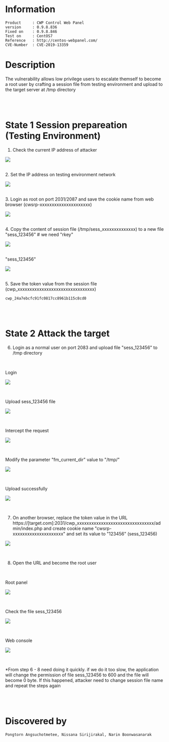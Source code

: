 
# Information
```
Product     : CWP Control Web Panel
version     : 0.9.8.836
Fixed on    : 0.9.8.846
Test on     : CentOS7
Reference   : http://centos-webpanel.com/
CVE-Number  : CVE-2019-13359
```


# Description

The vulnerability allows low privilege users to escalate themself to become a root user by crafting a session file from testing environment and upload to the target server at /tmp directory

<br><br>

# State 1 Session prepareation (Testing Environment)
1. Check the current IP address of attacker

![](resources/cve-2019-13359.md/2019-07-06-11-27-02.png)

<br>
2. Set the IP address on testing environment network

![](resources/cve-2019-13359.md/2019-07-06-11-27-15.png)

<br>
3. Login as root on port 2031/2087 and save the cookie name from web browser (cwsrp-xxxxxxxxxxxxxxxxxxxxx)

![](resources/cve-2019-13359.md/2019-07-06-11-27-37.png)

<br>
4. Copy the content of session file (/tmp/sess_xxxxxxxxxxxxxx) to a new file "sess_123456"                  # we need "rkey"

![](resources/cve-2019-13359.md/2019-07-06-11-30-40.png)

<br>
"sess_123456"

![](resources/cve-2019-13359.md/2019-07-06-11-31-02.png)

<br>
5. Save the token value from the session file (cwp_xxxxxxxxxxxxxxxxxxxxxxxxxxxxxxxx)

```
cwp_24a7ebcfc91fc0817cc8961b115c8cd0
```

<br><br>

# State 2 Attack the target

6. Login as a normal user on port 2083 and upload file "sess_123456" to /tmp directory

<br>

Login

![](resources/cve-2019-13359.md/2019-07-06-11-33-00.png)

<br>

Upload sess_123456 file

![](resources/cve-2019-13359.md/2019-07-06-11-33-24.png)

<br>

Intercept the request

![](resources/cve-2019-13359.md/2019-07-06-11-34-01.png)

<br>

Modify the parameter "fm_current_dir" value to "/tmp/"

![](resources/cve-2019-13359.md/2019-07-06-11-34-35.png)

<br>

Upload successfully

![](resources/cve-2019-13359.md/2019-07-06-11-34-55.png)

<br>

7. On another browser, replace the token value in the URL https://[target.com]:2031/cwp_xxxxxxxxxxxxxxxxxxxxxxxxxxxxxxxx/admin/index.php and create cookie name "cwsrp-xxxxxxxxxxxxxxxxxxxxx" and set its value to "123456" (sess_123456)

![](resources/cve-2019-13359.md/2019-07-06-11-38-27.png)

<br>

8.  Open the URL and become the root user

<br>

Root panel

![](resources/cve-2019-13359.md/2019-07-06-11-39-17.png)

<br>

Check the file sess_123456

![](resources/cve-2019-13359.md/2019-07-06-11-40-00.png)

<br>

Web console

![](resources/cve-2019-13359.md/2019-07-06-11-48-39.png)

<br>

*From step 6 - 8 need doing it quickly. if we do it too slow, the application will change the permission of file sess_123456 to 600 and the file will become 0 byte. If this happened, attacker need to change session file name and repeat the steps again

<br><br>

# Discovered by
```
Pongtorn Angsuchotmetee, Nissana Sirijirakal, Narin Boonwasanarak
```